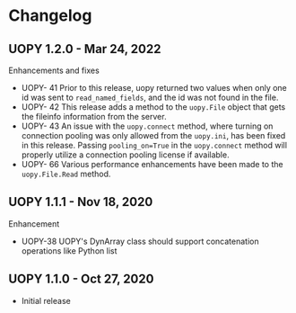# Changelog

## UOPY 1.2.0 - Mar 24, 2022

Enhancements and fixes

- UOPY- 41 Prior to this release, uopy returned two values when only one id was sent to `read_named_fields`, and the id was not found in the file.
- UOPY- 42 This release adds a method to the `uopy.File` object that gets the fileinfo information from the server.
- UOPY- 43 An issue with the `uopy.connect` method, where turning on connection pooling was only allowed from the `uopy.ini`, has been fixed in this release. Passing `pooling_on=True` in the `uopy.connect` method will properly utilize a connection pooling license if available.
- UOPY- 66 Various performance enhancements have been made to the `uopy.File.Read` method.

## UOPY 1.1.1 - Nov 18, 2020

Enhancement

- UOPY-38 UOPY's DynArray class should support concatenation operations like Python list

## UOPY 1.1.0 - Oct 27, 2020

- Initial release
